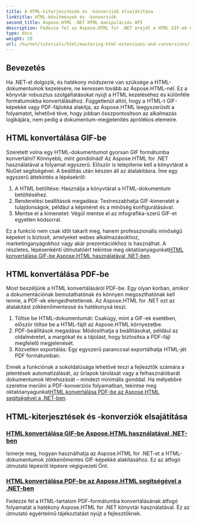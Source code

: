 ```yaml
---
title: A HTML-kiterjesztések és -konverziók elsajátítása
linktitle: HTML-bővítmények és -konverziók
second_title: Aspose.HTML .NET HTML manipulációs API
description: Fedezze fel az Aspose.HTML for .NET erejét a HTML GIF-ek és PDF-fájlokká konvertálásáról szóló oktatóanyagaink segítségével. Alakítsa át dokumentumait könnyedén.
type: docs
weight: 20
url: /hu/net/tutorials/html/mastering-html-extensions-and-conversions/
---
```


## Bevezetés

Ha .NET-el dolgozik, és hatékony módszerre van szüksége a HTML-dokumentumok kezelésére, ne keressen tovább az Aspose.HTML-nél. Ez a könyvtár robusztus szolgáltatásokat nyújt a HTML kezeléséhez és különféle formátumokba konvertálásához. Függetlenül attól, hogy a HTML-t GIF-képekké vagy PDF-fájlokká alakítja, az Aspose.HTML leegyszerűsíti a folyamatot, lehetővé téve, hogy jobban összpontosítson az alkalmazás logikájára, nem pedig a dokumentum-megjelenítés aprólékos elemeire.

## HTML konvertálása GIF-be
Szeretett volna egy HTML-dokumentumot gyorsan GIF formátumba konvertálni? Könnyebb, mint gondolnád! Az Aspose.HTML for .NET használatával a folyamat egyszerű. Először is telepítenie kell a könyvtárat a NuGet segítségével. A beállítás után készen áll az átalakításra. Íme egy egyszerű áttekintés a lépésekről:

1. A HTML betöltése: Használja a könyvtárat a HTML-dokumentum betöltéséhez.
2. Renderelési beállítások megadása: Testreszabhatja GIF-kimenetét a tulajdonságok, például a képméret és a minőség konfigurálásával.
3. Mentse el a kimenetet: Végül mentse el az infografika-szerű GIF-et egyetlen kódsorral.

 Ez a funkció nem csak időt takarít meg, hanem professzionális minőségű képeket is biztosít, amelyeket webes alkalmazásokhoz, marketinganyagokhoz vagy akár prezentációkhoz is használhat. A részletes, lépésenkénti útmutatóért tekintse meg oktatóanyagunkat[HTML konvertálása GIF-be Aspose.HTML használatával .NET-ben](./converting-html-to-gif/).

## HTML konvertálása PDF-be
Most beszéljünk a HTML konvertálásáról PDF-be. Egy olyan korban, amikor a dokumentációnak bemutathatónak és könnyen megoszthatónak kell lennie, a PDF-ek elengedhetetlenek. Az Aspose.HTML for .NET ezt az átalakítást zökkenőmentessé és hatékonysá teszi. 

1. Töltse be HTML-dokumentumát: Csakúgy, mint a GIF-ek esetében, először töltse be a HTML-fájlt az Aspose.HTML környezetbe.
2. PDF-beállítások megadása: Módosíthatja a beállításokat, például az oldalméretet, a margókat és a tájolást, hogy biztosítsa a PDF-fájl megfelelő megjelenését.
3. Közvetlen exportálás: Egy egyszerű paranccsal exportálhatja HTML-jét PDF formátumban. 

Ennek a funkciónak a sokoldalúsága lehetővé teszi a fejlesztők számára a jelentések automatizálását, az űrlapok tárolását vagy a felhasználóbarát dokumentumok létrehozását – mindezt minimális gonddal. Ha mélyebbre szeretne merülni a PDF-konverziós folyamatban, tekintse meg oktatóanyagunkat[HTML konvertálása PDF-be az Aspose.HTML segítségével a .NET-ben](./converting-html-to-pdf/).

## HTML-kiterjesztések és -konverziók elsajátítása
### [ HTML konvertálása GIF-be Aspose.HTML használatával .NET-ben](./converting-html-to-gif/)
Ismerje meg, hogyan használhatja az Aspose.HTML for .NET-et a HTML-dokumentumok zökkenőmentes GIF-képekké alakításához. Ez az átfogó útmutató lépésről lépésre végigvezeti Önt.
### [HTML konvertálása PDF-be az Aspose.HTML segítségével a .NET-ben](./converting-html-to-pdf/)
Fedezze fel a HTML-tartalom PDF-formátumba konvertálásának átfogó folyamatát a hatékony Aspose.HTML for .NET könyvtár használatával. Ez az útmutató egyértelmű tájékoztatást nyújt a fejlesztőknek.